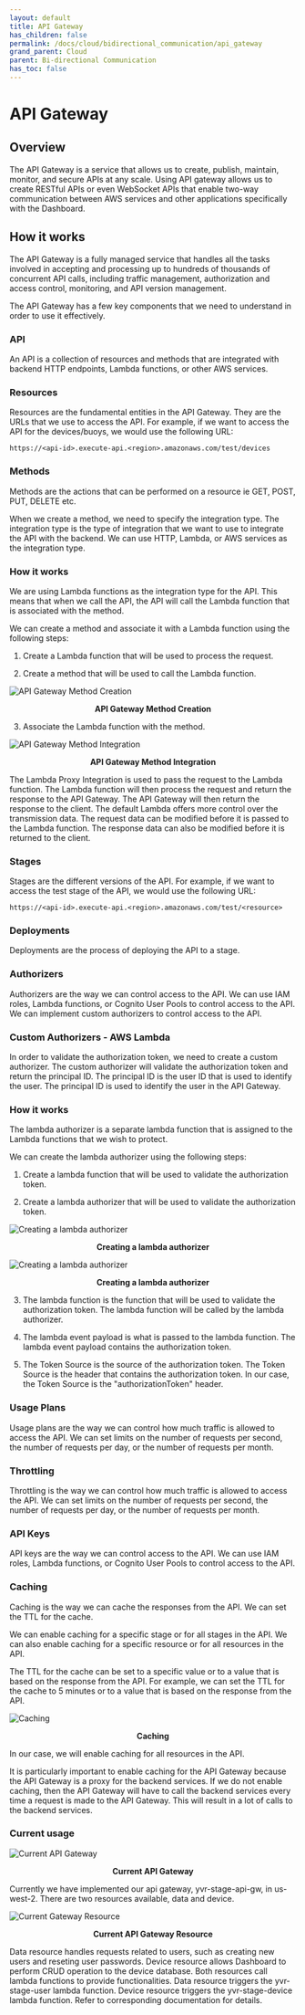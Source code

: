 ```yaml
---
layout: default
title: API Gateway
has_children: false
permalink: /docs/cloud/bidirectional_communication/api_gateway
grand_parent: Cloud
parent: Bi-directional Communication
has_toc: false
---
```


# API Gateway

## Overview

The API Gateway is a service that allows us to create, publish, maintain, monitor, and secure APIs at any scale. Using API gateway allows us to create RESTful APIs or even WebSocket APIs that enable two-way communication between AWS services and other applications specifically with the Dashboard.

## How it works

The API Gateway is a fully managed service that handles all the tasks involved in accepting and processing up to hundreds of thousands of concurrent API calls, including traffic management, authorization and access control, monitoring, and API version management. 

The API Gateway has a few key components that we need to understand in order to use it effectively.

### API

An API is a collection of resources and methods that are integrated with backend HTTP endpoints, Lambda functions, or other AWS services.

### Resources

Resources are the fundamental entities in the API Gateway. They are the URLs that we use to access the API. For example, if we want to access the API for the devices/buoys, we would use the following URL:

```
https://<api-id>.execute-api.<region>.amazonaws.com/test/devices
```

### Methods

Methods are the actions that can be performed on a resource ie GET, POST, PUT, DELETE etc. 

When we create a method, we need to specify the integration type. The integration type is the type of integration that we want to use to integrate the API with the backend. We can use HTTP, Lambda, or AWS services as the integration type.

### How it works

We are using Lambda functions as the integration type for the API. This means that when we call the API, the API will call the Lambda function that is associated with the method.

We can create a method and associate it with a Lambda function using the following steps:

1. Create a Lambda function that will be used to process the request.

2. Create a method that will be used to call the Lambda function.

![API Gateway Method Creation](https://raw.githubusercontent.com/BCIT-Reseach-Long-Term-ISSP/bcit-reseach-long-term-issp.github.io/master/cloud/assets/bidirectional_comm/1_api_gateway.png)
<figcaption align="center"><b>API Gateway Method Creation</b></figcaption>

3. Associate the Lambda function with the method.

![API Gateway Method Integration](https://raw.githubusercontent.com/BCIT-Reseach-Long-Term-ISSP/bcit-reseach-long-term-issp.github.io/master/cloud/assets/bidirectional_comm/2_api_gateway.png)
<figcaption align="center"><b>API Gateway Method Integration</b></figcaption>

The Lambda Proxy Integration is used to pass the request to the Lambda function. The Lambda function will then process the request and return the response to the API Gateway. The API Gateway will then return the response to the client.
The default Lambda offers more control over the transmission data. The request data can be modified before it is passed to the Lambda function. The response data can also be modified before it is returned to the client.

### Stages

Stages are the different versions of the API. For example, if we want to access the test stage of the API, we would use the following URL:

```
https://<api-id>.execute-api.<region>.amazonaws.com/test/<resource>
```

### Deployments

Deployments are the process of deploying the API to a stage. 

### Authorizers

Authorizers are the way we can control access to the API. We can use IAM roles, Lambda functions, or Cognito User Pools to control access to the API. We can implement custom authorizers to control access to the API.

### Custom Authorizers - AWS Lambda

In order to validate the authorization token, we need to create a custom authorizer. The custom authorizer will validate the authorization token and return the principal ID. The principal ID is the user ID that is used to identify the user. The principal ID is used to identify the user in the API Gateway.

### How it works

The lambda authorizer is a separate lambda function that is assigned to the Lambda functions that we wish to protect.

We can create the lambda authorizer using the following steps:

1. Create a lambda function that will be used to validate the authorization token.

2. Create a lambda authorizer that will be used to validate the authorization token.

![Creating a lambda authorizer](https://raw.githubusercontent.com/BCIT-Reseach-Long-Term-ISSP/bcit-reseach-long-term-issp.github.io/master/cloud/assets/bidirectional_comm/1_lambda_authorizer.png)
<figcaption align="center"><b>Creating a lambda authorizer</b></figcaption>

![Creating a lambda authorizer](https://raw.githubusercontent.com/BCIT-Reseach-Long-Term-ISSP/bcit-reseach-long-term-issp.github.io/master/cloud/assets/bidirectional_comm/2_lambda_authorizer.png)
<figcaption align="center"><b>Creating a lambda authorizer</b></figcaption>

3. The lambda function is the function that will be used to validate the authorization token. The lambda function will be called by the lambda authorizer.

4. The lambda event payload is what is passed to the lambda function. The lambda event payload contains the authorization token.

5. The Token Source is the source of the authorization token. The Token Source is the header that contains the authorization token. In our case, the Token Source is the "authorizationToken" header.


### Usage Plans

Usage plans are the way we can control how much traffic is allowed to access the API. We can set limits on the number of requests per second, the number of requests per day, or the number of requests per month.

### Throttling

Throttling is the way we can control how much traffic is allowed to access the API. We can set limits on the number of requests per second, the number of requests per day, or the number of requests per month.

### API Keys

API keys are the way we can control access to the API. We can use IAM roles, Lambda functions, or Cognito User Pools to control access to the API.

### Caching

Caching is the way we can cache the responses from the API. We can set the TTL for the cache.

We can enable caching for a specific stage or for all stages in the API. We can also enable caching for a specific resource or for all resources in the API.

The TTL for the cache can be set to a specific value or to a value that is based on the response from the API. For example, we can set the TTL for the cache to 5 minutes or to a value that is based on the response from the API.

![Caching](https://raw.githubusercontent.com/BCIT-Reseach-Long-Term-ISSP/bcit-reseach-long-term-issp.github.io/master/cloud/assets/bidirectional_comm/1_api_cache.png)
<figcaption align="center"><b>Caching</b></figcaption>

In our case, we will enable caching for all resources in the API.

It is particularly important to enable caching for the API Gateway because the API Gateway is a proxy for the backend services. If we do not enable caching, then the API Gateway will have to call the backend services every time a request is made to the API Gateway. This will result in a lot of calls to the backend services.

### Current usage
![Current API Gateway](https://raw.githubusercontent.com/BCIT-Reseach-Long-Term-ISSP/bcit-reseach-long-term-issp.github.io/master/cloud/assets/bidirectional_comm/1_api_gateway_current.png)
<figcaption align="center"><b>Current API Gateway</b></figcaption>

Currently we have implemented our api gateway, yvr-stage-api-gw, in us-west-2. There are two resources available, data and device.

![Current Gateway Resource](https://raw.githubusercontent.com/BCIT-Reseach-Long-Term-ISSP/bcit-reseach-long-term-issp.github.io/master/cloud/assets/bidirectional_comm/1_gateway_resource_current.png)
<figcaption align="center"><b>Current API Gateway Resource</b></figcaption>

Data resource handles requests related to users, such as creating new users and reseting user passwords. Device resource allows Dashboard to perform CRUD operation to the device database. Both resources call lambda functions to provide functionalities. Data resource triggers the yvr-stage-user lambda function. Device resource triggers the yvr-stage-device lambda function. Refer to corresponding documentation for details.


